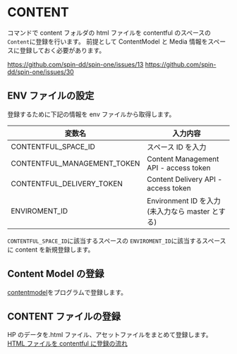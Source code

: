 # CONTENT

コマンドで content フォルダの html ファイルを contentful のスペースの`Content`に登録を行います。
前提として ContentModel と Media 情報をスペースに登録しておく必要があります。

<https://github.com/spin-dd/spin-one/issues/13>
<https://github.com/spin-dd/spin-one/issues/30>

## ENV ファイルの設定

登録するために下記の情報を env ファイルから取得します。

| 変数名                      | 入力内容                                        |
| --------------------------- | ----------------------------------------------- |
| CONTENTFUL_SPACE_ID         | スペース ID を入力                              |
| CONTENTFUL_MANAGEMENT_TOKEN | Content Management API - access token           |
| CONTENTFUL_DELIVERY_TOKEN   | Content Delivery API - access token             |
| ENVIROMENT_ID               | Environment ID を入力(未入力なら master とする) |

`CONTENTFUL_SPACE_ID`に該当するスペースの
`ENVIROMENT_ID`に該当するスペースに content を新規登録します。

## Content Model の登録

[contentmodel](../ContentModel/readme.md)をプログラムで登録します。

## CONTENT ファイルの登録

HP のデータを.html ファイル、アセットファイルをまとめて登録します。
[HTML ファイルを contentful に登録の流れ](../Import/readme.md)
